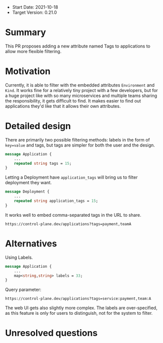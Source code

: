 - Start Date: 2021-10-18
- Target Version: 0.21.0

# Summary
This PR proposes adding a new attribute named Tags to applications to allow more flexible filtering.

# Motivation
Currently, it is able to filter with the embedded attributes `Environment` and `Kind`.
It works fine for a relatively tiny project with a few developers, but for a huge project like with so many microservices and multiple teams sharing the responsibility, it gets difficult to find.
It makes easier to find out applications they'd like that it allows their own attributes.

# Detailed design
There are primarily two possible filtering methods: labels in the form of `key=value` and tags, but tags are simpler for both the user and the design.

```proto
message Application {
    ...
    repeated string tags = 15;
}
```

Letting a Deployment have `application_tags` will bring us to filter deployment they want.

```proto
message Deployment {
    ...
    repeated string application_tags = 15;
}
```

It works well to embed comma-separated tags in the URL to share.

```
https://control-plane.dev/applications?tags=payment,teamA
```

# Alternatives
Using Labels.

```proto
message Application {
    ...
    map<string,string> labels = 33;
}
```

Query parameter:

```
https://control-plane.dev/applications?tags=service:payment,team:A
```

The web UI gets also slightly more complex.
The labels are over-specified, as this feature is only for users to distinguish, not for the system to filter.

# Unresolved questions

